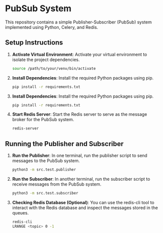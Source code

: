 # PubSub System

This repository contains a simple Publisher-Subscriber (PubSub) system implemented using Python, Celery, and Redis.

## Setup Instructions

1. **Activate Virtual Environment**: Activate your virtual environment to isolate the project dependencies.

   ```bash
   source /path/to/your/venv/bin/activate
   ```

2. **Install Dependencies**: Install the required Python packages using pip.

   ```bash
   pip install -r requirements.txt

   ```

2. **Install Dependencies**: Install the required Python packages using pip.

   ```bash
   pip install -r requirements.txt

   ```

3. **Start Redis Server**: Start the Redis server to serve as the message broker for the PubSub system.

   ```bash
   redis-server

   ```


## Running the Publisher and Subscriber

1. **Run the Publisher**: In one terminal, run the publisher script to send messages to the PubSub system.

   ```bash
   python3 -m src.test.publisher
   
   ```
2. **Run the Subscriber**: In another terminal, run the subscriber script to receive messages from the PubSub system.

   ```bash
   python3 -m src.test.subscriber
   
   ```

3. **Checking Redis Database (Optional)**: You can use the redis-cli tool to interact with the Redis database and inspect the messages stored in the queues.

   ```bash
   redis-cli
   LRANGE <topic> 0 -1
   
   ```
